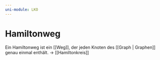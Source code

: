 ```yaml
---
uni-module: LKO
---
```


# Hamiltonweg

Ein Hamiltonweg ist ein [[Weg]], der jeden Knoten des [[Graph | Graphen]] genau einmal enthält.
→ [[Hamiltonkreis]]
